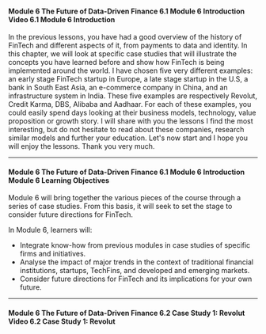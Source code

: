 #### Module 6 The Future of Data-Driven Finance   6.1 Module 6 Introduction   Video 6.1 Module 6 Introduction


In the previous lessons,
you have had a good overview
of the history of FinTech
and different aspects of it,
from payments to data and identity.
In this chapter,
we will look at specific case studies
that will illustrate the concepts you have learned before
and show how FinTech
is being implemented around the world.
I have chosen five very different examples:
an early stage FinTech startup in Europe,
a late stage startup in the U.S,
a bank in South East Asia,
an e-commerce company in China,
and an infrastructure system in India.
These five examples are respectively
Revolut, Credit Karma, DBS, Alibaba and Aadhaar.
For each of these examples,
you could easily spend days looking at
their business models,
technology, value proposition or growth story.
I will share with you the lessons
I find the most interesting,
but do not hesitate to read about these companies,
research similar models
and further your education.
Let's now start
and I hope you will enjoy the lessons.
Thank you very much.

---

#### Module 6 The Future of Data-Driven Finance   6.1 Module 6 Introduction   Module 6 Learning Objectives

Module 6 will bring together the various pieces of the course through a series of case studies. From this basis, it will seek to set the stage to consider future directions for FinTech.

In Module 6, learners will:

* Integrate know-how from previous modules in case studies of specific firms and initiatives.
* Analyse the impact of major trends in the context of traditional financial institutions, startups, TechFins, and developed and emerging markets.
* Consider future directions for FinTech and its implications for your own future.    

---

#### Module 6 The Future of Data-Driven Finance   6.2 Case Study 1: Revolut   Video 6.2 Case Study 1: Revolut
